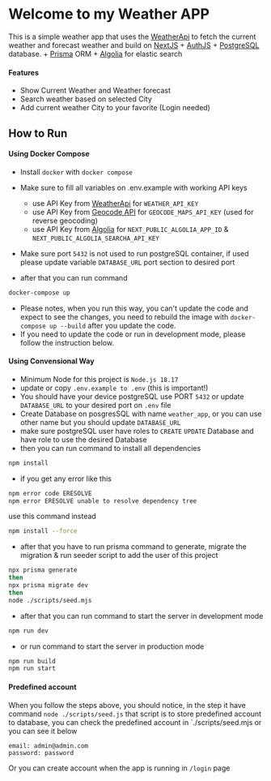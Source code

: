 # Welcome to my Weather APP

This is a simple weather app that uses the [WeatherApi](https://www.weatherapi.com/) to fetch the current weather and forecast weather and build on [NextJS](https://nextjs.org/) + [AuthJS](https://authjs.dev/) + [PostgreSQL](https://www.postgresql.org/) database. + [Prisma](https://www.prisma.io/) ORM + [Algolia](https://www.algolia.com/) for elastic search

#### Features

- Show Current Weather and Weather forecast
- Search weather based on selected City
- Add current weather City to your favorite (Login needed)

## How to Run

#### Using Docker Compose

- Install `docker` with `docker compose`
- Make sure to fill all variables on .env.example with working API keys

  - use API Key from [WeatherApi](https://www.weatherapi.com/) for `WEATHER_API_KEY`
  - use API Key from [Geocode API](https://geocode.maps.co/) for `GEOCODE_MAPS_API_KEY` (used for reverse geocoding)
  - use API Key from [Algolia](https://www.algolia.com/) for `NEXT_PUBLIC_ALGOLIA_APP_ID` & `NEXT_PUBLIC_ALGOLIA_SEARCHA_API_KEY`

- Make sure port `5432` is not used to run postgreSQL container, if used please update variable `DATABASE_URL` port section to desired port
- after that you can run command

```bash
docker-compose up
```

- Please notes, when you run this way, you can't update the code and expect to see the changes, you need to rebuild the image with `docker-compose up --build` after you update the code.
- If you need to update the code or run in development mode, please follow the instruction below.

#### Using Convensional Way

- Minimum Node for this project is `Node.js 18.17`
- update or copy `.env.example to .env` (this is important!)
- You should have your device postgreSQL use PORT `5432` or update `DATABASE_URL` to your desired port on `.env` file
- Create Database on posgresSQL with name `weather_app`, or you can use other name but you should update `DATABASE_URL`
- make sure postgreSQL user have roles to `CREATE` `UPDATE` Database and have role to use the desired Database
- then you can run command to install all dependencies

```bash
npm install
```

- if you get any error like this

```bash
npm error code ERESOLVE
npm error ERESOLVE unable to resolve dependency tree
```

use this command instead

```bash
npm install --force
```

- after that you have to run prisma command to generate, migrate the migration & run seeder script to add the user of this project

```bash
npx prisma generate
then
npx prisma migrate dev
then
node ./scripts/seed.mjs
```

- after that you can run command to start the server in development mode

```bash
npm run dev
```

- or run command to start the server in production mode

```bash
npm run build
npm run start
```

#### Predefined account

When you follow the steps above, you should notice, in the step it have command `node ./scripts/seed.js` that script is to store predefined account to database, you can check the predefined account in `./scripts/seed.mjs or you can see it below

```
email: admin@admin.com
password: password
```

Or you can create account when the app is running in `/login` page
